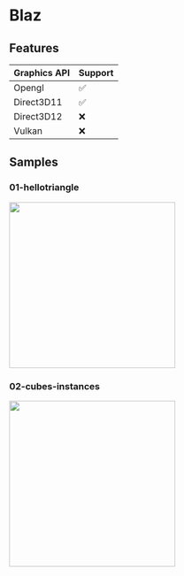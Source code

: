 # Blaz

## Features


| Graphics API  | Support |
| ------------- | ------------- |
| Opengl  | ✅ |
| Direct3D11 | ✅ |
| Direct3D12 | ❌ |
| Vulkan | ❌ |

## Samples

### 01-hellotriangle

<img src="https://github.com/imadr/blaz/assets/42851709/9b4e7fef-3049-4cc6-a1b2-4f71aca8dc41" width="300"/>

### 02-cubes-instances

<img src="https://github.com/imadr/blaz/assets/42851709/6b655f8c-16bb-43a8-b25a-49a20969fd43" width="300"/>


